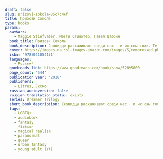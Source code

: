 ```yaml
---
draft: false
slug: prizovi-sokola-85c7c4ef
title: Призови Сокола
type: books
params:
  authors:
    - Maggie Stiefvater, Мэгги Стивотер, Павел Шабрин
  book_title: Призови Сокола
  book_description: Сновидцы расхаживают среди нас - и их сны тоже. Те, кто грезят, не могут перестать - они могут лишь по мере сил управлять своими грёзами. Те, кого приснили, не в состоянии жить собственной жизнью - они заснут навеки, если сновидец умрет.<br />А ещё есть те, кого влечет к сновидцам. Те, кто хочет их использовать. Поймать. Убить, пока их сны не погубили всех нас".<br /><br />Ронан Линч - сновидец. Безделушки и катастрофы - вот то, что он выносит из снов.<br />Джордан Хеннесси - воровка и талантливая художница. Чем ближе она оказывается к таинственной картине, на поиски которой отправилась, тем теснее оказывается с ней связана. Пугающая, необъяснимая связь, и девушка не в состоянии ее разорвать.<br />Кармен Фарух-Лейн - охотница и... убийца. Она знает, что сны могут сделать с человеком. И знает, на что способные сновидцы. Но это мелочи по сравнению с тем, что готовится обрушиться на этот мир...
  cover: https://images-na.ssl-images-amazon.com/images/S/compressed.photo.goodreads.com/books/1571079982l/52895800.jpg
  isbn: '9785041054151'
  languages:
    - Русский
  goodreads_link: https://www.goodreads.com/book/show/52895800
  page_count: '544'
  publication_year: '2018'
  publishers:
    - Litres, Эксмо
  russian_audioversion: false
  russian_translation_status: exists
  series: Dreamer Trilogy
  short_book_description: Сновидцы расхаживают среди нас - и их сны тоже. Те, кто грезят, не могут перестать - они могут лишь по мере сил управлять своими грёзами.
  tags:
    - LGBTQ+
    - audiobook
    - fantasy
    - fiction
    - magical realism
    - paranormal
    - queer
    - urban fantasy
    - young adult (YA)
---
```

